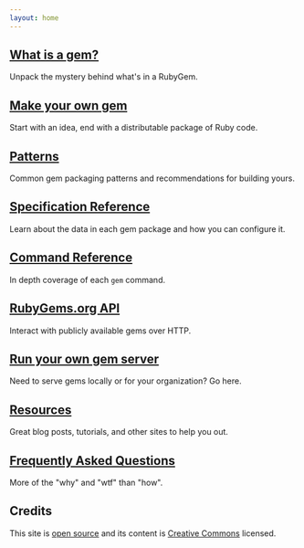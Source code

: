 ```yaml
---
layout: home
---
```


[What is a gem?](/what-is-a-gem)
--------------------------------

Unpack the mystery behind what's in a RubyGem.

[Make your own gem](/make-your-own-gem)
---------------

Start with an idea, end with a distributable package of Ruby code.

[Patterns](/patterns)
---------------

Common gem packaging patterns and recommendations for building yours.

[Specification Reference](/specification-reference)
---------------

Learn about the data in each gem package and how you can configure it.

[Command Reference](/command-reference)
---------------

In depth coverage of each `gem` command.

[RubyGems.org API](/rubygems-org-api)
---------------

Interact with publicly available gems over HTTP.

[Run your own gem server](/run-your-own-gem-server)
---------------

Need to serve gems locally or for your organization? Go here.

[Resources](/resources)
---------------

Great blog posts, tutorials, and other sites to help you out.

[Frequently Asked Questions](/faqs)
---------------

More of the "why" and "wtf" than "how".

Credits
-------

This site is [open source](http://github.com/rubygems/guides) and its content is
[Creative Commons](https://github.com/rubygems/guides/blob/gh-pages/CC-LICENSE)
licensed.
